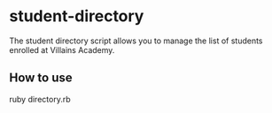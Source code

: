 # student-directory

The student directory script allows you to manage the list of students enrolled at Villains Academy.

## How to use

ruby directory.rb
